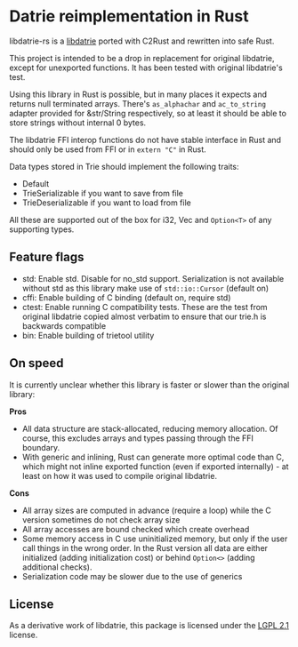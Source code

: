 # Datrie reimplementation in Rust

libdatrie-rs is a [libdatrie](https://linux.thai.net/~thep/datrie/datrie.html) ported with C2Rust and rewritten into safe Rust.

This project is intended to be a drop in replacement for original libdatrie, except for unexported functions. It has
been tested with original libdatrie's test.

Using this library in Rust is possible, but in many places it expects and returns null terminated arrays.
There's `as_alphachar` and `ac_to_string` adapter provided for &str/String respectively, so at least it should be able
to store strings without internal 0 bytes.

The libdatrie FFI interop functions do not have stable interface in Rust and should only be used from FFI or in
`extern "C"` in Rust.

Data types stored in Trie should implement the following traits:

* Default
* TrieSerializable if you want to save from file
* TrieDeserializable if you want to load from file

All these are supported out of the box for i32, Vec<u8> and `Option<T>` of any supporting types.

## Feature flags

* std: Enable std. Disable for no_std support. Serialization is not available without std as this library make use of
  `std::io::Cursor` (default on)
* cffi: Enable building of C binding (default on, require std)
* ctest: Enable running C compatibility tests. These are the test from original libdatrie copied almost verbatim
  to ensure that our trie.h is backwards compatible
* bin: Enable building of trietool utility

## On speed

It is currently unclear whether this library is faster or slower than the original library:

**Pros**

* All data structure are stack-allocated, reducing memory allocation. Of course, this excludes arrays and types passing
  through the FFI boundary.
* With generic and inlining, Rust can generate more optimal code than C, which might not inline exported
  function (even if exported internally) - at least on how it was used to compile original libdatrie.

**Cons**

* All array sizes are computed in advance (require a loop) while the C version sometimes do not check array size
* All array accesses are bound checked which create overhead
* Some memory access in C use uninitialized memory, but only if the user call things in the wrong order. In the Rust
  version all data are either initialized (adding initialization cost) or behind `Option<>` (adding additional checks).
* Serialization code may be slower due to the use of generics

## License
As a derivative work of libdatrie, this package is licensed under the [LGPL 2.1](LICENSE) license.
